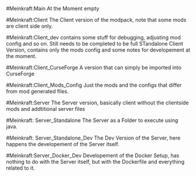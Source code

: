 #Meinkraft:Main
At the Moment empty

#Meinkraft:Client
The Client version of the modpack, note that some mods are client side only.

#Meinkraft:Client_dev
contains some stuff for debugging, adjusting mod config and so on. Still needs to be completed to be full STandalone Client Version, contains only the mods config and some notes for developement at the moment.

#Meinkraft:Client_CurseForge
A version that can simply be imported into CurseForge

#Meinkraft:Client_Mods_Config
Just the mods and the configs that differ from mod generated files.

#Meinkraft:Server
The Server version, basically client without the clientside mods and addtitional server files

#Meinkraft: Server_Standalone
The Server as a Folder to execute using java.

#Meinkraft: Server_Standalone_Dev
The Dev Version of the Server, here happens the developement of the Server itself.

#Meinkraft:Server_Docker_Dev
Developement of the Docker Setup, has nothing to do with the Server itself, but with the Dockerfile and everything related to it.
